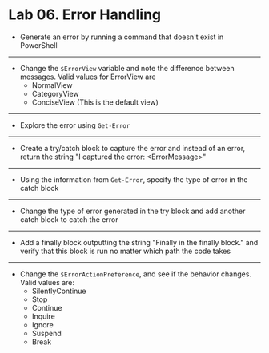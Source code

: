 # Lab 06. Error Handling

- Generate an error by running a command that doesn't exist in PowerShell

---

- Change the `$ErrorView` variable and note the difference between messages. Valid values for ErrorView are
  - NormalView
  - CategoryView
  - ConciseView (This is the default view)

---

- Explore the error using `Get-Error`

---

- Create a try/catch block to capture the error and instead of an error, return the string "I captured the error: \<ErrorMessage\>"

---

- Using the information from `Get-Error`, specify the type of error in the catch block

---

- Change the type of error generated in the try block and add another catch block to catch the error

---

- Add a finally block outputting the string "Finally in the finally block." and verify that this block is run no matter which path the code takes

---

- Change the `$ErrorActionPreference`, and see if the behavior changes. Valid values are:
  - SilentlyContinue
  - Stop
  - Continue
  - Inquire
  - Ignore
  - Suspend
  - Break
  